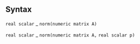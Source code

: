 ## Syntax

`real scalar`<span class="nowrap"> _ `norm(numeric matrix A)`

`real scalar`<span class="nowrap"> _ `norm(numeric matrix A,`
`real scalar p)`

